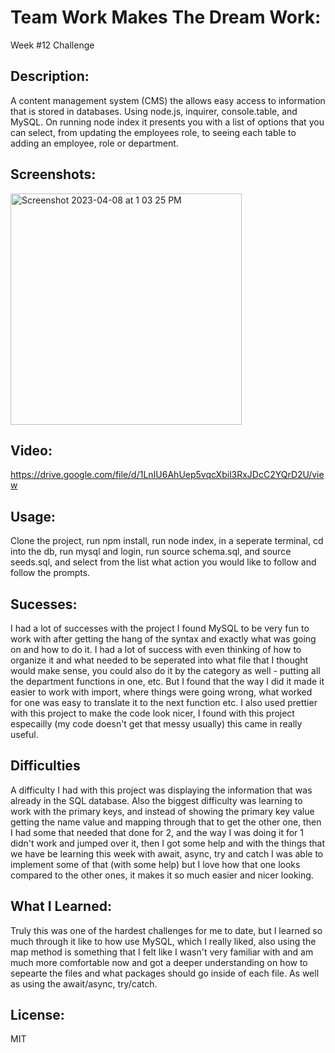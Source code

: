 # Team Work Makes The Dream Work:
Week #12 Challenge

## Description:
A content management system (CMS) the allows easy access to information that is stored in databases. Using node.js, inquirer, console.table, and MySQL. On running node index it presents you with a list of options that you can select, from updating the employees role, to seeing each table to adding an employee, role or department. 

## Screenshots:
<img width="370" alt="Screenshot 2023-04-08 at 1 03 25 PM" src="https://user-images.githubusercontent.com/109821108/230731219-331bda4b-7b95-480c-b596-cde6b528a2e2.png">

## Video:
https://drive.google.com/file/d/1LnIU6AhUep5vqcXbil3RxJDcC2YQrD2U/view

## Usage:
Clone the project, run npm install, run node index, in a seperate terminal, cd into the db, run mysql and login, run source schema.sql, and source seeds.sql, and select from the list what action you would like to follow and follow the prompts. 

## Sucesses:
I had a lot of successes with the project I found MySQL to be very fun to work with after getting the hang of the syntax and exactly what was going on and how to do it. I had a lot of success with even thinking of how to organize it and what needed to be seperated into what file that I thought would make sense, you could also do it by the category as well - putting all the department functions in one, etc. But I found that the way I did it made it easier to work with import, where things were going wrong, what worked for one was easy to translate it to the next function etc. I also used prettier with this project to make the code look nicer, I found with this project especailly (my code doesn't get that messy usually) this came in really useful.

## Difficulties
A difficulty I had with this project was displaying the information that was already in the SQL database. Also the biggest difficulty was learning to work with the primary keys, and instead of showing the primary key value getting the name value and mapping through that to get the other one, then I had some that needed that done for 2, and the way I was doing it for 1 didn't work and jumped over it, then I got some help and with the things that we have be learning this week with await, async, try and catch I was able to implement some of that (with some help) but I love how that one looks compared to the other ones, it makes it so much easier and nicer looking. 

## What I Learned:
 Truly this was one of the hardest challenges for me to date, but I learned so much through it like to how use MySQL, which I really liked, also using the map method is something that I felt like I wasn't very familiar with and am much more comfortable now and got a deeper understanding on how to sepearte the files and what packages should go inside of each file. As well as using the await/async, try/catch. 

## License: 
MIT
